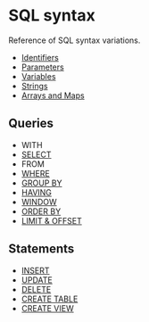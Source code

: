 # SQL syntax

Reference of SQL syntax variations.

- [Identifiers](./identifiers.md)
- [Parameters](./parameters.md)
- [Variables](./variables.md)
- [Strings](./strings.md)
- [Arrays and Maps](./arrays-and-maps.md)

## Queries

- WITH
- [SELECT](./select.md)
- FROM
- [WHERE](./where.md)
- [GROUP BY](./group-by.md)
- [HAVING](./having.md)
- [WINDOW](./window.md)
- [ORDER BY](./order-by.md)
- [LIMIT & OFFSET](./limit.md)

## Statements

- [INSERT](./insert.md)
- [UPDATE](./update.md)
- [DELETE](./delete.md)
- [CREATE TABLE](./create-table.md)
- [CREATE VIEW](./create-view.md)
